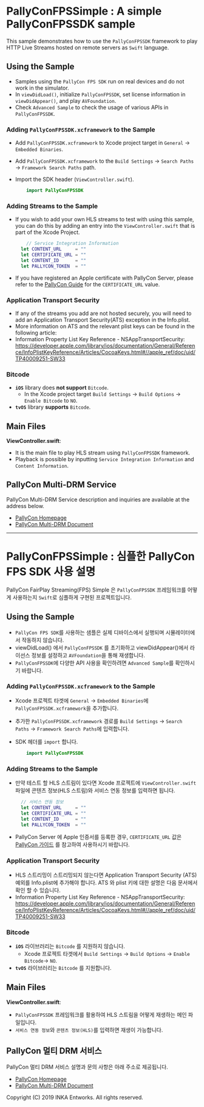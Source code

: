 
# PallyConFPSSimple : A simple PallyConFPSSDK sample

This sample demonstrates how to use the `PallyConFPSSDK` framework to play HTTP Live Streams hosted on remote servers as `Swift` language.



## Using the Sample

- Samples using the `PallyCon FPS SDK` run on real devices and do not work in the simulator.
- In `viewDidLoad()`, initialize `PallyConFPSSDK`, set license information in `viewDidAppear()`, and play `AVFoundation`.
- Check `Advanced Sample` to check the usage of various APIs in `PallyConFPSSDK`.



### Adding `PallyConFPSSDK.xcframework` to the Sample

- Add `PallyConFPSSDK.xcframework` to Xcode project target in `General` -> `Embedded Binaries`.
- Add `PallyConFPSSDK.xcframework` to the `Build Settings` -> `Search Paths` -> `Framework Search Paths` path.
- Import the SDK header (`ViewController.swift`).

    ~~~swift
    	import PallyConFPSSDK
    ~~~



### Adding Streams to the Sample

- If you wish to add your own HLS streams to test with using this sample, you can do this by adding an entry into the `ViewController.swift` that is part of the Xcode Project.

    ~~~swift
    	// Service Integration Information
      let CONTENT_URL     = ""
      let CERTIFICATE_URL = ""
      let CONTENT_ID      = ""
      let PALLYCON_TOKEN  = ""
    ~~~

- If you have registered an Apple certificate with PallyCon Server, please refer to the [PallyCon Guide](https://pallycon.com/docs/en/multidrm/clients/multidrm-native-integration/#fairplay) for the `CERTIFICATE_URL` value.



### Application Transport Security

- If any of the streams you add are not hosted securely, you will need to add an Application Transport Security(ATS) exception in the Info.plist.
- More information on ATS and the relevant plist keys can be found in the following article:
- Information Property List Key Reference - NSAppTransportSecurity: <https://developer.apple.com/library/ios/documentation/General/Reference/InfoPlistKeyReference/Articles/CocoaKeys.html#//apple_ref/doc/uid/TP40009251-SW33>



### Bitcode

-  **`iOS`** library does **not support** `Bitcode`.
   - In the Xcode project target `Build Settings` -> `Build Options` -> `Enable Bitcode` to `NO`.
-  **`tvOS`** library **supports** `Bitcode`.



## Main Files

__ViewController.swift__: 

- It is the main file to play HLS stream using `PallyConFPSSDK` framework.
- Playback is possible by inputting `Service Integration Information` and `Content Information`.



## PallyCon Multi-DRM Service

PallyCon Multi-DRM Service description and inquiries are available at the address below.
- [PallyCon Homepage](https://www.pallycon.com)
- [PallyCon Multi-DRM Document](https://pallycon.com/docs/en/)


---



# PallyConFPSSimple : 심플한 PallyCon FPS SDK 사용 설명

PallyCon FairPlay Streaming(FPS) Simple 은 `PallyConFPSSDK` 프레임워크를 어떻게 사용하는지 `Swift`로 심플하게 구현된 프로젝트입니다.



## Using the Sample

- `PallyCon FPS SDK`를 사용하는 샘플은 실제 디바이스에서 실행되며 시뮬레이터에서 작동하지 않습니다.
- viewDidLoad() 에서 `PallyConFPSSDK` 를 초기화하고 viewDidAppear()에서 라이선스 정보를 설정하고 `AVFoundation`을 통해 재생합니다.
- `PallyConFPSSDK`에 다양한 API 사용을 확인하려면 `Advanced Sample`를 확인하시기 바랍니다.  



### Adding `PallyConFPSSDK.xcframework` to the Sample

- Xcode 프로젝트 타겟에 `General` -> `Embedded Binaries`에 `PallyConFPSSDK.xcframework`을 추가합니다.
- 추가한 `PallyConFPSSDK.xcframework` 경로를 `Build Settings` -> `Search Paths` -> `Framework Search Paths`에 입력합니다.
- SDK 헤더를 `import` 합니다.

    ~~~swift
    	import PallyConFPSSDK
    ~~~



### Adding Streams to the Sample

- 만약 테스트 할 HLS 스트림이 있다면 Xcode 프로젝트에 `ViewController.swift` 파일에 콘텐츠 정보(HLS 스트림)와 서비스 연동 정보를 입력하면 됩니다.

    ~~~swift
      // 서비스 연동 정보
      let CONTENT_URL     = ""
      let CERTIFICATE_URL = ""
      let CONTENT_ID      = ""
      let PALLYCON_TOKEN  = ""
    ~~~

- PallyCon Server 에 Apple 인증서를 등록한 경우, `CERTIFICATE_URL` 값은 [PallyCon 가이드](https://pallycon.com/docs/ko/multidrm/clients/multidrm-native-integration/#fairplay) 를 참고하여 사용하시기 바랍니다.

### Application Transport Security

- HLS 스트리밍이 스트리밍되지 않는다면 Application Transport Security (ATS) 예외를 Info.plist에 추가해야 합니다. ATS 와 plist 키에 대한 설명은 다음 문서에서 확인 할 수 있습니다.  
- Information Property List Key Reference - NSAppTransportSecurity: <https://developer.apple.com/library/ios/documentation/General/Reference/InfoPlistKeyReference/Articles/CocoaKeys.html#//apple_ref/doc/uid/TP40009251-SW33>



### Bitcode

-  **`iOS`** 라이브러리는  `Bitcode` 를 지원하지 않습니다.
   -	Xcode 프로젝트 타겟에서 `Build Settings` -> `Build Options` -> `Enable Bitcode`-> `NO`.
-  **`tvOS`** 라이브러리는  `Bitcode` 를 지원합니다.



## Main Files

__ViewController.swift__: 

- `PallyConFPSSDK` 프레임워크를 활용하여 HLS 스트림을 어떻게 재생하는 메인 파일입니다. 
- `서비스 연동 정보`와 `콘텐츠 정보(HLS)`를 입력하면 재생이 가능합니다.



## PallyCon 멀티 DRM 서비스

PallyCon 멀티 DRM 서비스 설명과 문의 사항은 아래 주소로 제공됩니다.
- [PallyCon Homepage](https://www.pallycon.com)
- [PallyCon Multi-DRM Document](https://pallycon.com/docs/ko/)



Copyright (C) 2019 INKA Entworks. All rights reserved.
